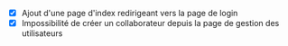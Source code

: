 - [x] Ajout d'une page d'index redirigeant vers la page de login
- [x] Impossibilité de créer un collaborateur depuis la page de gestion des utilisateurs